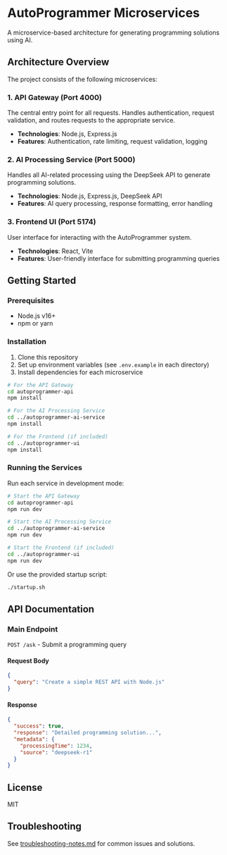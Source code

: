 # AutoProgrammer Microservices

A microservice-based architecture for generating programming solutions using AI.

## Architecture Overview

The project consists of the following microservices:

### 1. API Gateway (Port 4000)

The central entry point for all requests. Handles authentication, request validation, and routes requests to the appropriate service.

- **Technologies**: Node.js, Express.js
- **Features**: Authentication, rate limiting, request validation, logging

### 2. AI Processing Service (Port 5000)

Handles all AI-related processing using the DeepSeek API to generate programming solutions.

- **Technologies**: Node.js, Express.js, DeepSeek API
- **Features**: AI query processing, response formatting, error handling

### 3. Frontend UI (Port 5174)

User interface for interacting with the AutoProgrammer system.

- **Technologies**: React, Vite
- **Features**: User-friendly interface for submitting programming queries

## Getting Started

### Prerequisites

- Node.js v16+
- npm or yarn

### Installation

1. Clone this repository
2. Set up environment variables (see `.env.example` in each directory)
3. Install dependencies for each microservice

```bash
# For the API Gateway
cd autoprogrammer-api
npm install

# For the AI Processing Service
cd ../autoprogrammer-ai-service
npm install

# For the Frontend (if included)
cd ../autoprogrammer-ui
npm install
```

### Running the Services

Run each service in development mode:

```bash
# Start the API Gateway
cd autoprogrammer-api
npm run dev

# Start the AI Processing Service
cd ../autoprogrammer-ai-service
npm run dev

# Start the Frontend (if included)
cd ../autoprogrammer-ui
npm run dev
```

Or use the provided startup script:

```bash
./startup.sh
```

## API Documentation

### Main Endpoint

`POST /ask` - Submit a programming query

#### Request Body

```json
{
  "query": "Create a simple REST API with Node.js"
}
```

#### Response

```json
{
  "success": true,
  "response": "Detailed programming solution...",
  "metadata": {
    "processingTime": 1234,
    "source": "deepseek-r1"
  }
}
```

## License

MIT

## Troubleshooting

See [troubleshooting-notes.md](troubleshooting-notes.md) for common issues and solutions. 